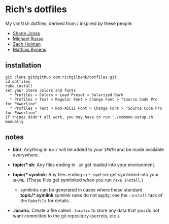 Rich's dotfiles
==================
My vim/zsh dotfiles, derived from / inspired by these people:
- [Shane Jonas](https://github.com/shanejonas/dotfiles)
- [Michael Russo](https://github.com/mjrusso/dotfiles)
- [Zach Holman   ](https://github.com/holman/dotfiles)
- [Mathias Bynens](https://github.com/mathiasbynens/dotfiles)

installation
------------

    git clone git@github.com:richgilbank/dotfiles.git
    cd dotfiles
    rake install
    set your iterm colors and fonts
      * Profiles > Colors > Load Preset > Solarized Dark
      * Profiles > Text > Regular Font > Change Font > "Source Code Pro for Powerline"
      * Profiles > Text > Non-ASCII Font > Change Font > "Source Code Pro for Powerline"
    if things didn't all work, you may have to run './common-setup.sh' manually

notes
-----

- **bin/**: Anything in `bin/` will be added to your `$PATH` and be made
  available everywhere.

- **topic/\*.sh**: Any files ending in `.sh` get loaded into your environment.

- **topic/\*.symlink**: Any files ending in `*.symlink` get symlinked into
  your `$HOME`. (These files get symlinked when you run `rake install`.)

  - symlinks can be generated in cases where these standard **topic/\*.symlink**
  symlink rules do not apply; see the `:install` task of the `Rakefile` for details.

- **.localrc**: Create a file called `.localrc` to store any data that you do
  not want committed to the git repository (secrets, etc.).
